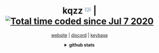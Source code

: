<div align="center">
<h1>kqzz <img src="https://user-images.githubusercontent.com/48300938/155866200-0ea83748-6287-477a-9bac-6f4b8a8e0667.png" width="20" height="20" style="display: inline-block;"> | <a href="https://wakatime.com/@138f06ef-8508-4cc7-9169-218c289f9057"><img src="https://wakatime.com/badge/user/138f06ef-8508-4cc7-9169-218c289f9057.svg" alt="Total time coded since Jul 7 2020" /></a> </img></h1> 

<a href="https://kqzz.me" target="_blank"> website</a>  |
<a href="https://discordid.netlify.app/?id=703244711187578911" target="_blank">discord</a>  |
<a href="https://keybase.io/kqzz" target="_blank">keybase</a>          

<details>
<summary><strong>github stats</strong></summary>
  
### wakatime
<a href="https://wakatime.com"><img src="https://wakatime.com/share/@Kqzz/f0e8d9e4-f7c8-4118-b35e-41b3a6ad4cb8.png" /></a>

#### streak
[![GitHub Streak](http://github-readme-streak-stats.herokuapp.com?user=Kqzz&background=7FCFDD&ring=3693DD&fire=3693DD&currStreakNum=000000&currStreakLabel=3693DD)](https://git.io/streak-stats)

#### metrics
![Metrics](https://github.com/Kqzz/Kqzz/blob/master/github-metrics.svg)

</details>
</div>
